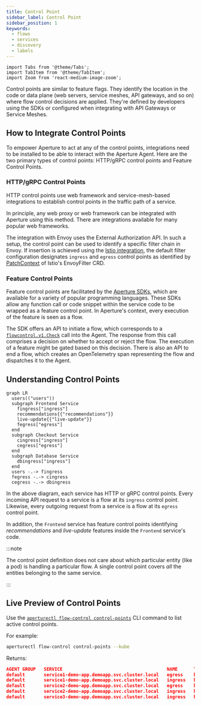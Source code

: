 ```yaml
---
title: Control Point
sidebar_label: Control Point
sidebar_position: 1
keywords:
  - flows
  - services
  - discovery
  - labels
---
```


```mdx-code-block
import Tabs from '@theme/Tabs';
import TabItem from '@theme/TabItem';
import Zoom from 'react-medium-image-zoom';
```

Control points are similar to feature flags. They identify the location in the
code or data plane (web servers, service meshes, API gateways, and so on) where
flow control decisions are applied. They're defined by developers using the SDKs
or configured when integrating with API Gateways or Service Meshes.

## How to Integrate Control Points

To empower Aperture to act at any of the control points, integrations need to be
installed to be able to interact with the Aperture Agent. Here are the two
primary types of control points: HTTP/gRPC control points and Feature Control
Points.

### HTTP/gRPC Control Points

HTTP control points use web framework and service-mesh-based integrations to
establish control points in the traffic path of a service.

In principle, any web proxy or web framework can be integrated with Aperture
using this method. There are integrations available for many popular web
frameworks.

The integration with Envoy uses the External Authorization API. In such a setup,
the control point can be used to identify a specific filter chain in Envoy. If
insertion is achieved using the
[Istio integration](/self-hosting/integrations/istio/istio.md), the default
filter configuration designates `ingress` and `egress` control points as
identified by
[PatchContext](https://istio.io/latest/docs/reference/config/networking/envoy-filter/#EnvoyFilter-PatchContext)
of Istio's EnvoyFilter CRD.

### Feature Control Points

Feature control points are facilitated by the [Aperture SDKs](/sdk/sdk.md),
which are available for a variety of popular programming languages. These SDKs
allow any function call or code snippet within the service code to be wrapped as
a feature control point. In Aperture's context, every execution of the feature
is seen as a flow.

The SDK offers an API to initiate a flow, which corresponds to a
[`flowcontrol.v1.Check`][flowcontrol-proto] call into the Agent. The response
from this call comprises a decision on whether to accept or reject the flow. The
execution of a feature might be gated based on this decision. There is also an
API to end a flow, which creates an OpenTelemetry span representing the flow and
dispatches it to the Agent.

## Understanding Control Points

<Zoom>

```mermaid
graph LR
  users(("users"))
  subgraph Frontend Service
    fingress["ingress"]
    recommendations{{"recommendations"}}
    live-update{{"live-update"}}
    fegress["egress"]
  end
  subgraph Checkout Service
    cingress["ingress"]
    cegress["egress"]
  end
  subgraph Database Service
    dbingress["ingress"]
  end
  users -.-> fingress
  fegress -.-> cingress
  cegress -.-> dbingress
```

</Zoom>

In the above diagram, each service has HTTP or gRPC control points. Every
incoming API request to a service is a flow at its `ingress` control point.
Likewise, every outgoing request from a service is a flow at its `egress`
control point.

In addition, the `Frontend` service has feature control points identifying
_recommendations_ and _live-update_ features inside the `Frontend` service's
code.

:::note

The control point definition does not care about which particular entity (like a
pod) is handling a particular flow. A single control point covers _all_ the
entities belonging to the same service.

:::

## Live Preview of Control Points

Use the
[`aperturectl flow-control control-points`](../reference/aperture-cli/aperturectl/discovery/entities/)
CLI command to list active control points.

For example:

```sh
aperturectl flow-control control-points --kube
```

Returns:

```json
AGENT GROUP   SERVICE                                       NAME      TYPE
default       service1-demo-app.demoapp.svc.cluster.local   egress    http
default       service1-demo-app.demoapp.svc.cluster.local   ingress   http
default       service2-demo-app.demoapp.svc.cluster.local   egress    http
default       service2-demo-app.demoapp.svc.cluster.local   ingress   http
default       service3-demo-app.demoapp.svc.cluster.local   ingress   http
```

[flowcontrol-proto]:
  https://buf.build/fluxninja/aperture/docs/main:aperture.flowcontrol.check.v1
